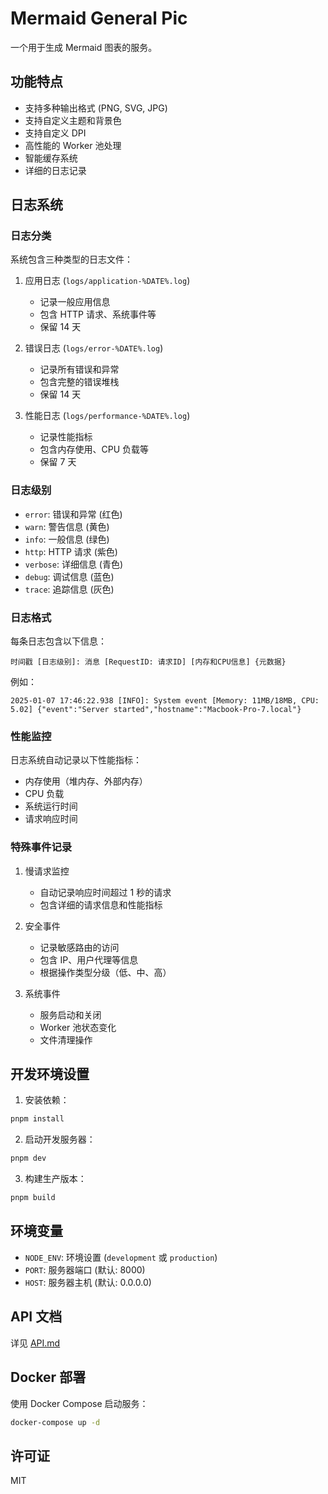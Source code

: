# Mermaid General Pic

一个用于生成 Mermaid 图表的服务。

## 功能特点

- 支持多种输出格式 (PNG, SVG, JPG)
- 支持自定义主题和背景色
- 支持自定义 DPI
- 高性能的 Worker 池处理
- 智能缓存系统
- 详细的日志记录

## 日志系统

### 日志分类

系统包含三种类型的日志文件：

1. 应用日志 (`logs/application-%DATE%.log`)
   - 记录一般应用信息
   - 包含 HTTP 请求、系统事件等
   - 保留 14 天

2. 错误日志 (`logs/error-%DATE%.log`)
   - 记录所有错误和异常
   - 包含完整的错误堆栈
   - 保留 14 天

3. 性能日志 (`logs/performance-%DATE%.log`)
   - 记录性能指标
   - 包含内存使用、CPU 负载等
   - 保留 7 天

### 日志级别

- `error`: 错误和异常 (红色)
- `warn`: 警告信息 (黄色)
- `info`: 一般信息 (绿色)
- `http`: HTTP 请求 (紫色)
- `verbose`: 详细信息 (青色)
- `debug`: 调试信息 (蓝色)
- `trace`: 追踪信息 (灰色)

### 日志格式

每条日志包含以下信息：
```
时间戳 [日志级别]: 消息 [RequestID: 请求ID] [内存和CPU信息] {元数据}
```

例如：
```
2025-01-07 17:46:22.938 [INFO]: System event [Memory: 11MB/18MB, CPU: 5.02] {"event":"Server started","hostname":"Macbook-Pro-7.local"}
```

### 性能监控

日志系统自动记录以下性能指标：
- 内存使用（堆内存、外部内存）
- CPU 负载
- 系统运行时间
- 请求响应时间

### 特殊事件记录

1. 慢请求监控
   - 自动记录响应时间超过 1 秒的请求
   - 包含详细的请求信息和性能指标

2. 安全事件
   - 记录敏感路由的访问
   - 包含 IP、用户代理等信息
   - 根据操作类型分级（低、中、高）

3. 系统事件
   - 服务启动和关闭
   - Worker 池状态变化
   - 文件清理操作

## 开发环境设置

1. 安装依赖：
```bash
pnpm install
```

2. 启动开发服务器：
```bash
pnpm dev
```

3. 构建生产版本：
```bash
pnpm build
```

## 环境变量

- `NODE_ENV`: 环境设置 (`development` 或 `production`)
- `PORT`: 服务器端口 (默认: 8000)
- `HOST`: 服务器主机 (默认: 0.0.0.0)

## API 文档

详见 [API.md](API.md)

## Docker 部署

使用 Docker Compose 启动服务：
```bash
docker-compose up -d
```

## 许可证

MIT 